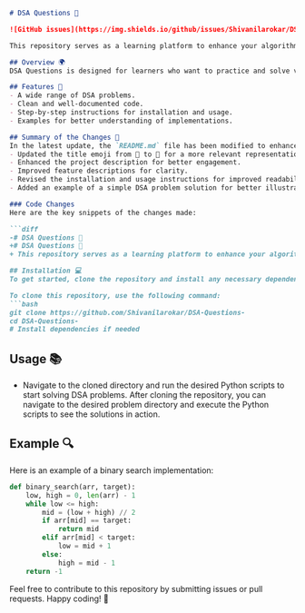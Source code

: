 ```markdown
# DSA Questions 📖

![GitHub issues](https://img.shields.io/github/issues/Shivanilarokar/DSA-Questions-)

This repository serves as a learning platform to enhance your algorithmic skills and improve your understanding of Data Structures and Algorithms (DSA).

## Overview 🌍
DSA Questions is designed for learners who want to practice and solve various algorithmic challenges. It contains a collection of problems and their respective solutions implemented in Python. This repository serves as a learning platform to enhance your algorithmic skills through practical examples and challenges.

## Features 🚀
- A wide range of DSA problems.
- Clean and well-documented code.
- Step-by-step instructions for installation and usage.
- Examples for better understanding of implementations.

## Summary of the Changes 📄
In the latest update, the `README.md` file has been modified to enhance clarity and improve the overall presentation. The following changes were made:
- Updated the title emoji from 🤖 to 📖 for a more relevant representation.
- Enhanced the project description for better engagement.
- Improved feature descriptions for clarity.
- Revised the installation and usage instructions for improved readability.
- Added an example of a simple DSA problem solution for better illustration.

### Code Changes
Here are the key snippets of the changes made:

```diff
-# DSA Questions 🤖
+# DSA Questions 📖
+ This repository serves as a learning platform to enhance your algorithmic skills and improve your understanding of Data Structures and Algorithms (DSA).

## Installation 💻
To get started, clone the repository and install any necessary dependencies. 

To clone this repository, use the following command:
```bash
git clone https://github.com/Shivanilarokar/DSA-Questions-
cd DSA-Questions-
# Install dependencies if needed
```

## Usage 📚
- Navigate to the cloned directory and run the desired Python scripts to start solving DSA problems.
After cloning the repository, you can navigate to the desired problem directory and execute the Python scripts to see the solutions in action.

## Example 🔍
Here is an example of a binary search implementation:
```python
def binary_search(arr, target):
    low, high = 0, len(arr) - 1
    while low <= high:
        mid = (low + high) // 2
        if arr[mid] == target:
            return mid
        elif arr[mid] < target:
            low = mid + 1
        else:
            high = mid - 1
    return -1
```

Feel free to contribute to this repository by submitting issues or pull requests. Happy coding! 🎉
```